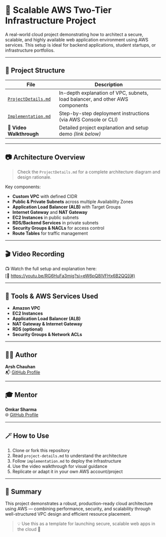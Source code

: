 # 🚀 Scalable AWS Two-Tier Infrastructure Project

A real-world cloud project demonstrating how to architect a secure, scalable, and highly available web application environment using AWS services. This setup is ideal for backend applications, student startups, or infrastructure portfolios.

---

## 📁 Project Structure

| File | Description |
|------|-------------|
| [`ProjectDetails.md`](./ProjectDetails.md) | In-depth explanation of VPC, subnets, load balancer, and other AWS components |
| [`Implementation.md`](./Implementation.md) | Step-by-step deployment instructions (via AWS Console or CLI) |
| 🎥 **Video Walkthrough** | Detailed project explanation and setup demo *(link below)* |

---

## 📷 Architecture Overview

> Check the `ProjectDetails.md` for a complete architecture diagram and design rationale.

Key components:

- **Custom VPC** with defined CIDR
- **Public & Private Subnets** across multiple Availability Zones
- **Application Load Balancer (ALB)** with Target Groups
- **Internet Gateway** and **NAT Gateway**
- **EC2 Instances** in public subnets
- **RDS/Backend Services** in private subnets
- **Security Groups & NACLs** for access control
- **Route Tables** for traffic management

---

## 🎬 Video Recording

📺 Watch the full setup and explanation here:  
[🔗 https://youtu.be/RG6HuFa3mig?si=eW6pQ8lVFHx6B2QQ](#) 

---

## 🔧 Tools & AWS Services Used

- **Amazon VPC**
- **EC2 Instances**
- **Application Load Balancer (ALB)**
- **NAT Gateway & Internet Gateway**
- **RDS (optional)**
- **Security Groups & Network ACLs**

---

## 👨‍💻 Author

**Arsh Chauhan**  
📬 [GitHub Profile](https://github.com/arshchouhan)

---

## 🎓 Mentor

**Omkar Sharma**  
🌐 [GitHub Profile](https://github.com/omkarsharma2821)

---

## 🪄 How to Use

1. Clone or fork this repository  
2. Read `project-details.md` to understand the architecture  
3. Follow `implementation.md` to deploy the infrastructure  
4. Use the video walkthrough for visual guidance  
5. Replicate or adapt it in your own AWS account/project

---

## 🧠 Summary

This project demonstrates a robust, production-ready cloud architecture using AWS — combining performance, security, and scalability through well-structured VPC design and efficient resource placement.

> 💡 Use this as a template for launching secure, scalable web apps in the cloud 🚀
